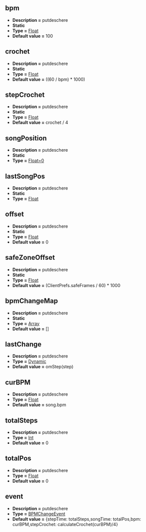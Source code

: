 ## bpm
* **Description =** putdeschere
* **Static**
* **Type =** [Float](https://api.haxeflixel.com/Float.html)
* **Default value =** 100

## crochet
* **Description =** putdeschere
* **Static**
* **Type =** [Float](https://api.haxeflixel.com/Float.html)
* **Default value =** ((60 / bpm) * 1000)

## stepCrochet
* **Description =** putdeschere
* **Static**
* **Type =** [Float](https://api.haxeflixel.com/Float.html)
* **Default value =** crochet / 4

## songPosition
* **Description =** putdeschere
* **Static**
* **Type =** [Float=0](https://api.haxeflixel.com/Float=0.html)

## lastSongPos
* **Description =** putdeschere
* **Static**
* **Type =** [Float](https://api.haxeflixel.com/Float.html)

## offset
* **Description =** putdeschere
* **Static**
* **Type =** [Float](https://api.haxeflixel.com/Float.html)
* **Default value =** 0

## safeZoneOffset
* **Description =** putdeschere
* **Static**
* **Type =** [Float](https://api.haxeflixel.com/Float.html)
* **Default value =** (ClientPrefs.safeFrames / 60) * 1000

## bpmChangeMap
* **Description =** putdeschere
* **Static**
* **Type =** [Array<BPMChangeEvent>](https://api.haxeflixel.com/Array.html)
* **Default value =** []

## lastChange
* **Description =** putdeschere
* **Type =** [Dynamic](https://api.haxeflixel.com/Dynamic.html)
* **Default value =** omStep(step)

## curBPM
* **Description =** putdeschere
* **Type =** [Float](https://api.haxeflixel.com/Float.html)
* **Default value =** song.bpm

## totalSteps
* **Description =** putdeschere
* **Type =** [Int](https://api.haxeflixel.com/Int.html)
* **Default value =** 0

## totalPos
* **Description =** putdeschere
* **Type =** [Float](https://api.haxeflixel.com/Float.html)
* **Default value =** 0

## event
* **Description =** putdeschere
* **Type =** [BPMChangeEvent](https://api.haxeflixel.com/BPMChangeEvent.html)
* **Default value =** {stepTime: totalSteps,songTime: totalPos,bpm: curBPM,stepCrochet: calculateCrochet(curBPM)/4}

